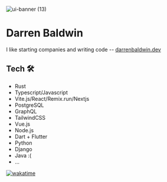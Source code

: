

![ui-banner (13)](https://github.com/DarrenBaldwin07/DarrenBaldwin07/assets/68653294/a53fce84-b120-489d-a795-12be94e67641)


# Darren Baldwin
I like starting companies and writing code -- <a href='https://darrenbaldwin.dev' target='_blank'>darrenbaldwin.dev</a> 

## Tech 🛠
- Rust
- Typescript/Javascript
- Vite.js/React/Remix.run/Nextjs
- PostgreSQL
- GraphQL
- TailwindCSS
- Vue.js
- Node.js
- Dart + Flutter
- Python
- Django
- Java :(
- ...

[![wakatime](https://wakatime.com/badge/user/4846b6ec-023c-402e-9ec8-c2ad667aea0f.svg)](https://wakatime.com/@4846b6ec-023c-402e-9ec8-c2ad667aea0f)
